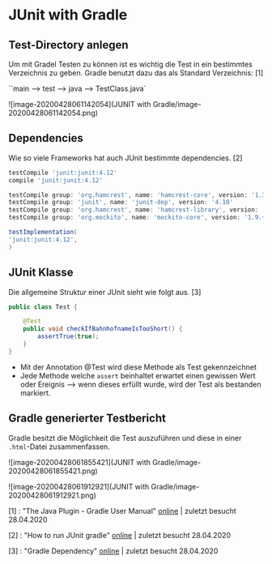 # JUnit with Gradle

## Test-Directory anlegen 

Um mit Gradel Testen zu können ist es wichtig die Test in ein bestimmtes Verzeichnis zu geben. Gradle benutzt dazu das als Standard Verzeichnis: [1]

``main --> test --> java --> TestClass.java`

![image-20200428061142054](JUNIT with Gradle/image-20200428061142054.png)

## Dependencies

Wie so viele Frameworks hat auch  JUnit bestimmte dependencies. [2]

```build.gradle
testCompile 'junit:junit:4.12'
compile 'junit:junit:4.12'

testCompile group: 'org.hamcrest', name: 'hamcrest-core', version: '1.3'
testCompile group: 'junit', name: 'junit-dep', version: '4.10'
testCompile group: 'org.hamcrest', name: 'hamcrest-library', version: '1.3'
testCompile group: 'org.mockito', name: 'mockito-core', version: '1.9.+'

testImplementation(
'junit:junit:4.12',
)
```

## JUnit Klasse

Die allgemeine Struktur einer JUnit sieht wie folgt aus. [3]

``` java
public class Test {

    @Test
    public void checkIfBahnhofnameIsTooShort() {
        assertTrue(true);
    }
}
```

* Mit der Annotation @Test wird diese Methode als Test gekennzeichnet 
* Jede Methode welche `assert` beinhaltet erwartet einen gewissen Wert oder Ereignis --> wenn dieses erfüllt wurde, wird der Test als bestanden markiert.

## Gradle generierter Testbericht

 Gradle besitzt die Möglichkeit die Test auszuführen und diese in einer `.html`-Datei zusammenfassen.

![image-20200428061855421](JUNIT with Gradle/image-20200428061855421.png)

![image-20200428061912921](JUNIT with Gradle/image-20200428061912921.png)

[1] : "The Java Plugin - Gradle User Manual" [online](https://docs.gradle.org/current/userguide/java_plugin.html) | zuletzt besucht 28.04.2020

[2] : "How to run JUnit gradle" [online](https://stackoverflow.com/questions/9606904/how-to-run-junit-testsuites-from-gradle) | zuletzt besucht 28.04.2020

[3] : "Gradle Dependency" [online](https://github.com/junit-team/junit4/wiki/Use-with-Gradle) | zuletzt besucht 28.04.2020